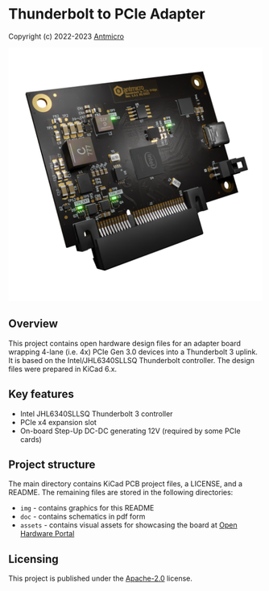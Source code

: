 # Thunderbolt to PCIe Adapter

Copyright (c) 2022-2023 [Antmicro](https://www.antmicro.com)

![](img/thunderbolt-pcie-adapter-render.png)

## Overview

This project contains open hardware design files for an adapter board wrapping 4-lane (i.e. 4x) PCIe Gen 3.0 devices into a Thunderbolt 3 uplink.
It is based on the Intel/JHL6340SLLSQ Thunderbolt controller.
The design files were prepared in KiCad 6.x.

## Key features

* Intel JHL6340SLLSQ Thunderbolt 3 controller 
* PCIe x4 expansion slot
* On-board Step-Up DC-DC generating 12V (required by some PCIe cards)

## Project structure

The main directory contains KiCad PCB project files, a LICENSE, and a README.
The remaining files are stored in the following directories:

* `img` - contains graphics for this README
* `doc` - contains schematics in pdf form
* `assets` - contains visual assets for showcasing the board at [Open Hardware Portal](https://openhardware.antmicro.com)

## Licensing

This project is published under the [Apache-2.0](LICENSE) license.

